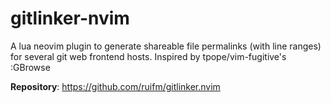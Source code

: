 # gitlinker-nvim

A lua neovim plugin to generate shareable file permalinks (with line ranges)
for several git web frontend hosts. Inspired by tpope/vim-fugitive's :GBrowse

**Repository**: <https://github.com/ruifm/gitlinker.nvim>
